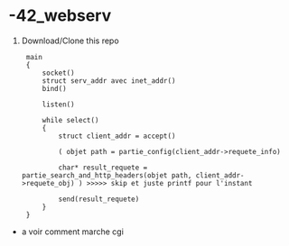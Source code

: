 # -42_webserv


1. Download/Clone this repo

        main
        {
            socket()
            struct serv_addr avec inet_addr()
            bind()
    
            listen()

            while select()
            {
                struct client_addr = accept()

                ( objet path = partie_config(client_addr->requete_info)

                char* result_requete = partie_search_and_http_headers(objet path, client_addr->requete_obj) ) >>>>> skip et juste printf pour l'instant

                send(result_requete)
            }
        }


+ a voir comment marche cgi
